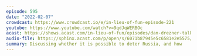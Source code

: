 ```yaml
---
episode: 595
date: "2022-02-07"
crowdcast: https://www.crowdcast.io/e/in-lieu-of-fun-episode-221
youtube: https://www.youtube.com/watch?v=9qdJqWERBOc
acast: https://shows.acast.com/in-lieu-of-fun/episodes/dan-drezner-talks-deterrence-and-russia
audio-file: https://sphinx.acast.com/p/open/s/6071b87945e5c6581e2e5575/e/6201b92e39a1440016d807af/media.mp3
summary: Discussing whether it is possible to deter Russia, and how
---
```

